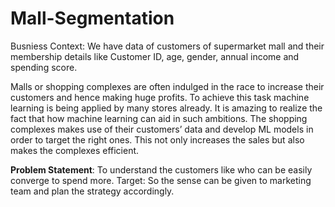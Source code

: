 # Mall-Segmentation
Busniess Context: We have data of customers of supermarket mall and their membership details like Customer ID, age, gender, annual income and spending score.

Malls or shopping complexes are often indulged in the race to increase their customers and hence making huge profits. To achieve this task machine learning is being applied by many stores already.
It is amazing to realize the fact that how machine learning can aid in such ambitions. The shopping complexes makes use of their customers’ data and develop ML models in order to target the right ones. This not only increases the sales but also makes the complexes efficient.

<b>Problem Statement</b>: To understand the customers like who can be easily converge to spend more. Target: So the sense can be given to marketing team and plan the strategy accordingly. 
